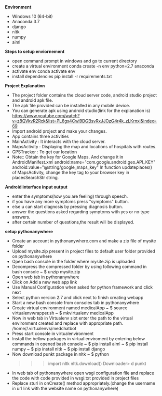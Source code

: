 **Environment**
* Windows 10 (64-bit)
* Anaconda 3.7
* django
* nltk
* numpy
* aiml

**Steps to setup enviornement**
* open command prompt in windows and go to current directory
* create a virtual environment
	conda create -n env python=2.7 anaconda
* activate env
	conda activate env
* install dependencies
	pip install -r requirements.txt


**Project Explanation**
* The project folder contains the cloud server code, android studio project and android apk file.
* The apk file provided can be installed in any mobile device.
* You can generate apk using android studio(link for the explanation is)
	https://www.youtube.com/watch?v=z8QVkvR2Rck&list=PL6gx4Cwl9DGBsvRxJJOzG4r4k_zLKrnxl&index=69
* Import android project and make your changes.
* App contains three activities
* MainActivity : It interacts with the cloud server.
* MapsActivity : Displaying the map and locations of hospitals with routes.
* GPSTracker : To get our location
* Note:: Obtain the key for Google Maps. And change it in AndroidManifest.xml
		android:name="com.google.android.geo.API_KEY"
		android:value="@string/google_maps_key" 
	In function updateplaces() of MapsActivity, change the key tag to your browser key in placesSearchStr string.

**Android interface input output**
* enter the symptoms(how  you  are feeling) through speech.
* if you have any more symptoms press "symptoms" button.
* else u can start diagnosis by pressing diagnosis button.
* answer the questions asked regarding symptoms with yes or no type answers.
* after certain number of questions,the result will be displayed.

**setup pythonanywhere**
* Create an account in pythonanywhere.com and make a zip file of mysite folder
* Upload mysite.zip present in project files to default user folder provided on pythonanywhere
* Open bash console in the folder where mysite.zip is uploaded
* Decompress the compressed folder by using following command in bash console
	~ $ unzip mysite.zip
* Open web tab in pythonanywhere
* Click on Add a new web app link
* Use Manual Configuration when asked for python framework and click next
* Select python version 2.7 and click next to finish creating webapp
* Start a new bash console from consoles tab in pythonanywhere
* Create virtual environment named medicalApp
	~ $ source virtualenvwrapper.sh
	~ $ mkvirtualenv medicalApp
* Now in web tab in Virtualenv slot enter the path to the virtual environment created and replace <user> with appropriate path. 
	/home/<user>/.virtualenvs/medchatbot
* Press start console in virtualenvironment 
* Install the bellow packages in virtual enviroment by entering below commands in opened bash console
	~ $ pip install aiml
	~ $ pip install numpy
	~ $ pip install nltk
	~ $ pip install django
* Now download punkt package in nltk
	~ $ python
	>>> import nltk
	>>> nltk.download()
	Downloader> d punkt
* In web tab of pythonanywhere open wsgi configuration file and replace the code with code provided in wsgi.txt 		provided in project files
* Replace sturl in onCreate() method appropriately.(change the username in url link with the website name on 			pythonanywhere)






